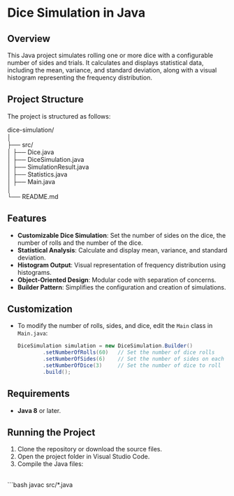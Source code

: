 # Dice Simulation in Java

## Overview
This Java project simulates rolling one or more dice with a configurable number of sides and trials. It calculates and displays statistical data, including the mean, variance, and standard deviation, along with a visual histogram representing the frequency distribution.

## Project Structure
The project is structured as follows:


dice-simulation/ <br>
│ <br>
├── src/ <br>
│‎ ├── Dice.java <br>
│‎‎ ├── DiceSimulation.java <br>
│‎‎ ├── SimulationResult.java <br>
│‎‎ ├── Statistics.java <br>
│‎‎ ├── Main.java <br>
│ <br>
└── README.md <br>

## Features
- **Customizable Dice Simulation**: Set the number of sides on the dice, the number of rolls and the number of the dice.
- **Statistical Analysis**: Calculate and display mean, variance, and standard deviation.
- **Histogram Output**: Visual representation of frequency distribution using histograms.
- **Object-Oriented Design**: Modular code with separation of concerns.
- **Builder Pattern**: Simplifies the configuration and creation of simulations.

## Customization
- To modify the number of rolls, sides, and dice, edit the `Main` class in `Main.java`:<br>

   ```java
   DiceSimulation simulation = new DiceSimulation.Builder()
           .setNumberOfRolls(60)   // Set the number of dice rolls
           .setNumberOfSides(6)    // Set the number of sides on each die
           .setNumberOfDice(3)     // Set the number of dice to roll
           .build();


## Requirements
- **Java 8** or later.

## Running the Project
1. Clone the repository or download the source files.
2. Open the project folder in Visual Studio Code.
3. Compile the Java files:
<br>
   ```bash
   javac src/*.java
